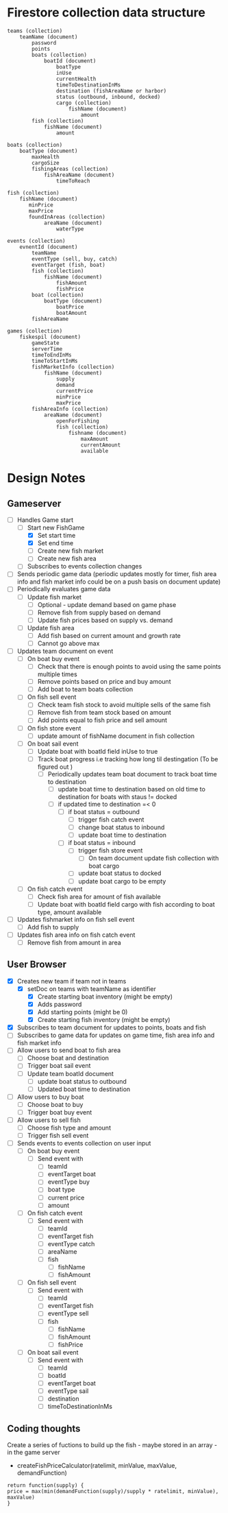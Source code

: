 # Firestore collection data structure

```
teams (collection)
    teamName (document)
        password
        points
        boats (collection)
            boatId (document)
                boatType
                inUse
                currentHealth
                timeToDestinationInMs
                destination (fishAreaName or harbor)
                status (outbound, inbound, docked)
                cargo (collection)
                    fishName (document)
                        amount
        fish (collection)
            fishName (document)
                amount

boats (collection)
    boatType (document)
        maxHealth
        cargoSize
        fishingAreas (collection)
            fishAreaName (document)
                timeToReach

fish (collection)
    fishName (document)
       minPrice
       maxPrice
       foundInAreas (collection)
            areaName (document) 
                waterType

events (collection)
    evnentId (document)
        teamName
        eventType (sell, buy, catch)
        eventTarget (fish, boat)
        fish (collection)
            fishName (document)
                fishAmount
                fishPrice
        boat (collection)
            boatType (document)
                boatPrice
                boatAmount
        fishAreaName

games (collection)
    fiskespil (document)
        gameState
        serverTime
        timeToEndInMs
        timeToStartInMs
        fishMarketInfo (collection)
            fishName (document)
                supply
                demand
                currentPrice
                minPrice
                maxPrice
        fishAreaInfo (collection)
            areaName (document)
                openForFishing
                fish (collection)
                    fishname (document)
                        maxAmount
                        currentAmount
                        available
```

              
# Design Notes

## Gameserver
- [ ] Handles Game start
    - [ ] Start new FishGame 
        - [x] Set start time
        - [x] Set end time
        - [ ] Create new fish market
        - [ ] Create new fish area
    - [ ] Subscribes to events collection changes
- [ ] Sends periodic game data (periodic updates mostly for timer, fish area info and fish market info could be on a push basis on document update)
- [ ] Periodically evaluates game data
    - [ ] Update fish market
        - [ ] Optional - update demand based on game phase
        - [ ] Remove fish from supply based on demand
        - [ ] Update fish prices based on supply vs. demand
    - [ ] Update fish area
        - [ ] Add fish based on current amount and growth rate
        - [ ] Cannot go above max
- [ ] Updates team document on event
    - [ ] On boat buy event
        - [ ] Check that there is enough points to avoid using the same points multiple times
        - [ ] Remove points based on price and buy amount
        - [ ] Add boat to team boats collection
    - [ ] On fish sell event
        - [ ] Check team fish stock to avoid multiple sells of the same fish
        - [ ] Remove fish from team stock based on amount
        - [ ] Add points equal to fish price and sell amount
    - [ ] On fish store event
        - [ ] update amount of fishName document in fish collection
    - [ ] On boat sail event
        - [ ] Update boat with boatId field inUse to true
        - [ ] Track boat progress i.e tracking how long til destingation (To be figured out )
            - [ ] Periodically updates team boat document to track boat time to destination 
                - [ ] update boat time to destination based on old time to destination for boats with staus != docked
                - [ ] if updated time to destination =< 0 
                    - [ ] if boat status = outbound
                        - [ ] trigger fish catch event
                        - [ ] change boat status to inbound
                        - [ ] update boat time to destination
                    - [ ] if boat status = inbound
                        - [ ] trigger fish store event
                            - [ ] On team document update fish collection with boat cargo
                        - [ ] update boat status to docked
                        - [ ] update boat cargo to be empty
    - [ ] On fish catch event
        - [ ] Check fish area for amount of fish available
        - [ ] Update boat with boatId field cargo with fish according to boat type, amount available 
- [ ] Updates fishmarket info on fish sell event
    - [ ] Add fish to supply
- [ ] Updates fish area info on fish catch event
    - [ ] Remove fish from amount in area

## User Browser
- [x] Creates new team if team not in teams
    - [x] setDoc on teams with teamName as identifier
        - [x] Create starting boat inventory (might be empty)
        - [x] Adds password
        - [x] Add starting points (might be 0)
        - [x] Create starting fish inventory (might be empty)
- [x] Subscribes to team document for updates to points, boats and fish
- [ ] Subscribes to game data for updates on game time, fish area info and fish market info
- [ ] Allow users to send boat to fish area 
    - [ ] Choose boat and destination
    - [ ] Trigger boat sail event
    - [ ] Update team boatId document
        - [ ] update boat status to outbound
        - [ ] Updated boat time to destination
- [ ] Allow users to buy boat
    - [ ] Choose boat to buy 
    - [ ] Trigger boat buy event
- [ ] Allow users to sell fish
    - [ ] Choose fish type and amount
    - [ ] Trigger fish sell event
- [ ] Sends events to events collection on user input
    - [ ] On boat buy event
        - [ ] Send event with 
            - [ ] teamId
            - [ ] eventTarget boat
            - [ ] eventType buy
            - [ ] boat type 
            - [ ] current price 
            - [ ] amount
    - [ ] On fish catch event
        - [ ] Send event with
            - [ ] teamId
            - [ ] eventTarget fish
            - [ ] eventType catch
            - [ ] areaName
            - [ ] fish
                - [ ] fishName
                - [ ] fishAmount
    - [ ] On fish sell event
        - [ ] Send event with
            - [ ] teamId
            - [ ] eventTarget fish
            - [ ] eventType sell
            - [ ] fish
                - [ ] fishName
                - [ ] fishAmount
                - [ ] fishPrice
    - [ ] On boat sail event
        - [ ] Send event with
            - [ ] teamId
            - [ ] boatId
            - [ ] eventTarget boat
            - [ ] eventType sail
            - [ ] destination
            - [ ] timeToDestinationInMs

## Coding thoughts

Create a series of fuctions to build up the fish - maybe stored in an array - in the game server

- createFishPriceCalculator(ratelimit, minValue, maxValue, demandFunction)
```
return function(supply) {
price = max(min(demandFunction(supply)/supply * ratelimit, minValue), maxValue)
}
```
    
